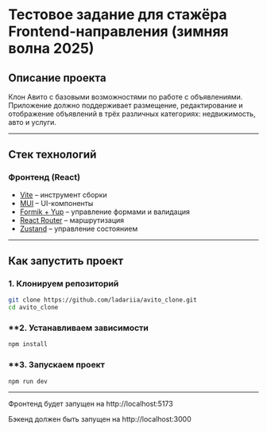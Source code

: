 # Тестовое задание для стажёра Frontend-направления (зимняя волна 2025)

## Описание проекта
Клон Авито с базовыми возможностями по работе с объявлениями. 
Приложение должно поддерживает размещение, редактирование и отображение объявлений в трёх различных категориях: недвижимость, авто и услуги.

---

## Стек технологий

### **Фронтенд (React)**
- [Vite](https://vitejs.dev/) – инструмент сборки
- [MUI](https://mui.com/) – UI-компоненты
- [Formik + Yup](https://formik.org/) – управление формами и валидация
- [React Router](https://reactrouter.com/) – маршрутизация
- [Zustand](https://github.com/pmndrs/zustand) – управление состоянием

---

## **Как запустить проект**

### **1. Клонируем репозиторий**
```sh
git clone https://github.com/ladariia/avito_clone.git
cd avito_clone
```
### **2. Устанавливаем зависимости
```sh
npm install
```
### **3. Запускаем проект
```sh
npm run dev
```
---

Фронтенд будет запущен на http://localhost:5173

Бэкенд должен быть запущен на http://localhost:3000
